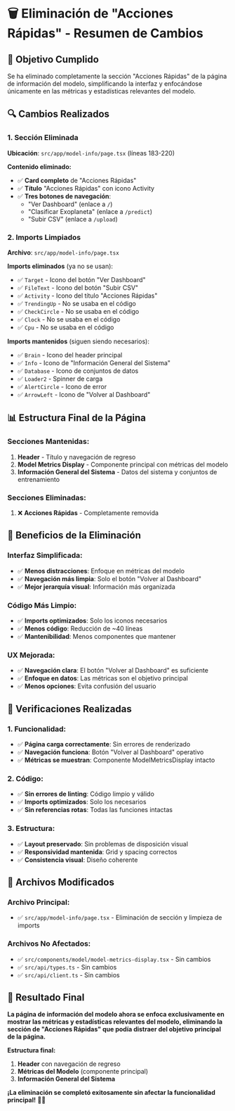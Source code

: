 # 🗑️ Eliminación de "Acciones Rápidas" - Resumen de Cambios

## 🎯 **Objetivo Cumplido**

Se ha eliminado completamente la sección "Acciones Rápidas" de la página de información del modelo, simplificando la interfaz y enfocándose únicamente en las métricas y estadísticas relevantes del modelo.

## 🔍 **Cambios Realizados**

### **1. Sección Eliminada**
**Ubicación**: `src/app/model-info/page.tsx` (líneas 183-220)

**Contenido eliminado:**
- ✅ **Card completo** de "Acciones Rápidas"
- ✅ **Título** "Acciones Rápidas" con icono Activity
- ✅ **Tres botones de navegación**:
  - "Ver Dashboard" (enlace a `/`)
  - "Clasificar Exoplaneta" (enlace a `/predict`)
  - "Subir CSV" (enlace a `/upload`)

### **2. Imports Limpiados**
**Archivo**: `src/app/model-info/page.tsx`

**Imports eliminados** (ya no se usan):
- ✅ `Target` - Icono del botón "Ver Dashboard"
- ✅ `FileText` - Icono del botón "Subir CSV"
- ✅ `Activity` - Icono del título "Acciones Rápidas"
- ✅ `TrendingUp` - No se usaba en el código
- ✅ `CheckCircle` - No se usaba en el código
- ✅ `Clock` - No se usaba en el código
- ✅ `Cpu` - No se usaba en el código

**Imports mantenidos** (siguen siendo necesarios):
- ✅ `Brain` - Icono del header principal
- ✅ `Info` - Icono de "Información General del Sistema"
- ✅ `Database` - Icono de conjuntos de datos
- ✅ `Loader2` - Spinner de carga
- ✅ `AlertCircle` - Icono de error
- ✅ `ArrowLeft` - Icono de "Volver al Dashboard"

## 📊 **Estructura Final de la Página**

### **Secciones Mantenidas:**
1. **Header** - Título y navegación de regreso
2. **Model Metrics Display** - Componente principal con métricas del modelo
3. **Información General del Sistema** - Datos del sistema y conjuntos de entrenamiento

### **Secciones Eliminadas:**
1. ❌ **Acciones Rápidas** - Completamente removida

## 🎨 **Beneficios de la Eliminación**

### **Interfaz Simplificada:**
- ✅ **Menos distracciones**: Enfoque en métricas del modelo
- ✅ **Navegación más limpia**: Solo el botón "Volver al Dashboard"
- ✅ **Mejor jerarquía visual**: Información más organizada

### **Código Más Limpio:**
- ✅ **Imports optimizados**: Solo los iconos necesarios
- ✅ **Menos código**: Reducción de ~40 líneas
- ✅ **Mantenibilidad**: Menos componentes que mantener

### **UX Mejorada:**
- ✅ **Navegación clara**: El botón "Volver al Dashboard" es suficiente
- ✅ **Enfoque en datos**: Las métricas son el objetivo principal
- ✅ **Menos opciones**: Evita confusión del usuario

## 🔧 **Verificaciones Realizadas**

### **1. Funcionalidad:**
- ✅ **Página carga correctamente**: Sin errores de renderizado
- ✅ **Navegación funciona**: Botón "Volver al Dashboard" operativo
- ✅ **Métricas se muestran**: Componente ModelMetricsDisplay intacto

### **2. Código:**
- ✅ **Sin errores de linting**: Código limpio y válido
- ✅ **Imports optimizados**: Solo los necesarios
- ✅ **Sin referencias rotas**: Todas las funciones intactas

### **3. Estructura:**
- ✅ **Layout preservado**: Sin problemas de disposición visual
- ✅ **Responsividad mantenida**: Grid y spacing correctos
- ✅ **Consistencia visual**: Diseño coherente

## 📝 **Archivos Modificados**

### **Archivo Principal:**
- ✅ `src/app/model-info/page.tsx` - Eliminación de sección y limpieza de imports

### **Archivos No Afectados:**
- ✅ `src/components/model/model-metrics-display.tsx` - Sin cambios
- ✅ `src/api/types.ts` - Sin cambios
- ✅ `src/api/client.ts` - Sin cambios

## 🎯 **Resultado Final**

**La página de información del modelo ahora se enfoca exclusivamente en mostrar las métricas y estadísticas relevantes del modelo, eliminando la sección de "Acciones Rápidas" que podía distraer del objetivo principal de la página.**

**Estructura final:**
1. **Header** con navegación de regreso
2. **Métricas del Modelo** (componente principal)
3. **Información General del Sistema**

**¡La eliminación se completó exitosamente sin afectar la funcionalidad principal!** 🚀✨
